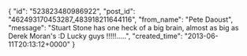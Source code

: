  {
   "id": "523823480986922",
   "post_id": "462493170453287_483918211644116",
   "from_name": "Pete Daoust",
   "message": "Stuart Stone has one heck of a big brain, almost as big as Derek Moran's :D Lucky guys !!!!!.....",
   "created_time": "2013-06-11T20:13:12+0000"
 }
